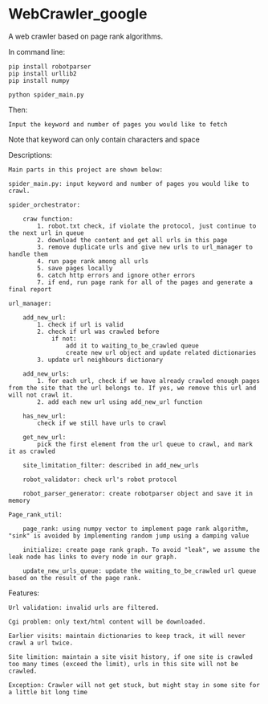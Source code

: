 # WebCrawler_google
A web crawler based on page rank algorithms.


In command line: 

	pip install robotparser
	pip install urllib2
	pip install numpy

	python spider_main.py

Then: 

	Input the keyword and number of pages you would like to fetch

Note that keyword can only contain characters and space

Descriptions:

	Main parts in this project are shown below:

	spider_main.py: input keyword and number of pages you would like to crawl.

	spider_orchestrator:

		craw function:
			1. robot.txt check, if violate the protocol, just continue to the next url in queue
			2. download the content and get all urls in this page
			3. remove duplicate urls and give new urls to url_manager to handle them
			4. run page rank among all urls
			5. save pages locally
			6. catch http errors and ignore other errors
			7. if end, run page rank for all of the pages and generate a final report

	url_manager:

		add_new_url:
			1. check if url is valid
			2. check if url was crawled before
				if not: 
					add it to waiting_to_be_crawled queue
					create new url object and update related dictionaries
			3. update url neighbours dictionary

		add_new_urls:
			1. for each url, check if we have already crawled enough pages from the site that the url belongs to. If yes, we remove this url and will not crawl it.
			2. add each new url using add_new_url function

		has_new_url:
			check if we still have urls to crawl

		get_new_url:
			pick the first element from the url queue to crawl, and mark it as crawled

		site_limitation_filter: described in add_new_urls

		robot_validator: check url's robot protocol

		robot_parser_generator: create robotparser object and save it in memory

	Page_rank_util:

		page_rank: using numpy vector to implement page rank algorithm, "sink" is avoided by implementing random jump using a damping value

		initialize: create page rank graph. To avoid "leak", we assume the leak node has links to every node in our graph.

		update_new_urls_queue: update the waiting_to_be_crawled url queue based on the result of the page rank.

Features:
	
	Url validation: invalid urls are filtered.

	Cgi problem: only text/html content will be downloaded.

	Earlier visits: maintain dictionaries to keep track, it will never crawl a url twice.

	Site limition: maintain a site visit history, if one site is crawled too many times (exceed the limit), urls in this site will not be crawled.

	Exception: Crawler will not get stuck, but might stay in some site for a little bit long time

	









